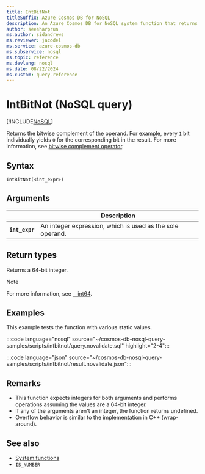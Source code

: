 ```yaml
---
title: IntBitNot
titleSuffix: Azure Cosmos DB for NoSQL
description: An Azure Cosmos DB for NoSQL system function that returns the complement of a number. 
author: seesharprun
ms.author: sidandrews
ms.reviewer: jacodel
ms.service: azure-cosmos-db
ms.subservice: nosql
ms.topic: reference
ms.devlang: nosql
ms.date: 08/22/2024
ms.custom: query-reference
---
```


# IntBitNot (NoSQL query)

[!INCLUDE[NoSQL](../../includes/appliesto-nosql.md)]

Returns the bitwise complement of the operand. For example, every `1` bit individually yields `0` for the corresponding bit in the result. For more information, see [bitwise complement operator](/cpp/cpp/one-s-complement-operator-tilde).

## Syntax

```nosql
IntBitNot(<int_expr>)
```

## Arguments

| | Description |
| --- | --- |
| **`int_expr`** | An integer expression, which is used as the sole operand. |

## Return types

Returns a 64-bit integer.

> [!NOTE]
> For more information, see [__int64](/cpp/cpp/int8-int16-int32-int64).

## Examples

This example tests the function with various static values.

:::code language="nosql" source="~/cosmos-db-nosql-query-samples/scripts/intbitnot/query.novalidate.sql" highlight="2-4":::

:::code language="json" source="~/cosmos-db-nosql-query-samples/scripts/intbitnot/result.novalidate.json":::

## Remarks

- This function expects integers for both arguments and performs operations assuming the values are a 64-bit integer.
- If any of the arguments aren't an integer, the function returns undefined.
- Overflow behavior is similar to the implementation in C++ (wrap-around).

## See also

- [System functions](system-functions.yml)
- [`IS_NUMBER`](is-number.md)
